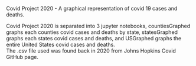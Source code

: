  Covid Project 2020 - A graphical representation of covid 19 cases and deaths.  
   
 Covid Project 2020 is separated into 3 jupyter notebooks, countiesGraphed graphs each counties covid cases and deaths by state, statesGraphed graphs each states covid cases and deaths, and USGraphed graphs the entire United States covid cases and deaths.  
 The .csv file used was found back in 2020 from Johns Hopkins Covid GitHub page.

